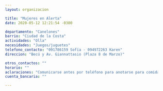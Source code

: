 ```yaml
---
layout: organizacion

title: "Mujeres en Alerta"
date: 2020-05-12 12:21:54 -0300

departamento: "Canelones"
barrio: "Ciudad de la Costa"
actividades: "Olla"
necesidades: "Juegos/juguetes"
telefono_contacto: "091786159 Sofía - 094972263 Karen"
direccion: "Becú y Av. Giannattasio (Plaza 8 de Marzo)"

otros_contactos: ""
horario: ""
aclaraciones: "Comunicarse antes por teléfono para anotarse para comidas"
cuenta_bancaria: ""

---
```

